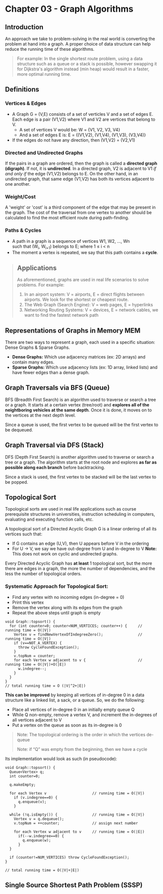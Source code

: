 # Chapter 03 - Graph Algorithms

## Introduction
An approach we take to problem-solving in the real world is converting the 
problem at hand into a graph. A proper choice of data structure can help reduce the 
running time of these algorithms.
> For example: In the single shortest route problem, using a data structure
> such as a queue or a stack is possible, however swapping it for Dijkstra's
> algorithm instead (min heap) would result in a faster, more optimal running
> time.


## Definitions
### Vertices & Edges
- A Graph G = (V,E) consists of a set of verticles V and a set of edges E.
  Each edge is a pair (V1,V2) where V1 and V2 are vertices that belong to V.
  - A set of vertices V would be: W = {V1, V2, V3, V4}
  - And a set of edges E is: E = {(V1,V2), (V1,V4), (V1,V3), (V3,V4)}
- If the edges do not have any direction, then (V1,V2) = (V2,V1)

### Directed and Undirected Graphs
If the pairs in a graph are ordered, then the graph is called a **directed
graph (digraph)**. If not, it is **undirected**. In a directed graph, V2 is
adjacent to V1 _if and only if_ the edge (V1,V2) belongs to E. On the other
hand, in an undirected graph, that same edge (V1,V2) has both its vertices
adjacent to one another.

### Weight/Cost
A 'weight' or 'cost' is a third component of the edge that may be present
in the graph. The cost of the traversal from one vertex to another should
be calculated to find the most efficient route during path-finding.

### Paths & Cycles
- A path in a graph is a sequence of vertices W1, W2, …, Wn  										
such that (W<sub>i</sub>, W<sub>i+1</sub>) belongs to E; where 1 ≤ i < n
- The moment a vertex is repeated, we say that this path contains a **cycle**.

> ## Applications
> As aforementioned, graphs are used in real life scenarios to solve problems.
> For example:
> 1. In an airport system: V = airports, E = direct flights
>    between airports. We look for the shortest or cheapest route.
> 2. The Web Graph (Search Engine): V = web pages, E = hyperlinks
> 3. Networking Routing Systems: V = devices, E = network cables, we want
>    to find the fastest network path

## Representations of Graphs in Memory MEM
There are two ways to represent a graph, each used in a specific situation:
Dense Graphs & Sparse Graphs.
   - **Dense Graphs:** Which use adjacency matrices (ex: 2D arrays) and contain many edges.
   - **Sparse Graphs:** Which use adjacency lists (ex: 1D array, linked lists) and have fewer 
   edges than a dense graph.

## Graph Traversals via BFS (Queue)
BFS (Breadth First Search) is an algorithm used to traverse or search a tree
or a graph. It starts at a certain vertex (tree/root) and **explores all of the
neightboring vehicles at the same depth**. Once it is done, it moves on to the
vertices at the next depth level.

Since a queue is used, the first vertex to be queued will be the first vertex
to be dequeued.

## Graph Traversal via DFS (Stack)
DFS (Depth First Search) is another algorithm used to traverse or search a tree
or a graph. The algorithm starts at the root node and explores **as far as 
possible along each branch** before backtracking.

Since a stack is used, the first vertex to be stacked will be the last vertex
to be popped.

## Topological Sort
Topological sorts are used in real life applications such as course prerequisite structures in universities, instruction scheduling in computers, evaluating and executing function calls, etc.

A topological sort of a Directed Acyclic Graph G is a linear ordering of all its vertices such that: 
* If G contains an edge (U,V), then U appears before V in the ordering
* For U -> V, we say we have out-degree from U and in-degree to V
**Note:** This does not work on cyclic and undirected graphs.

Every Directed Acyclic Graph has **at least** 1 topological sort, but the more there are edges in a graph, the more the number of dependencies, and the less the number of topological orders.

### Systematic Approach for Topological Sort:
- Find any vertex with no incoming edges (in-degree = 0)
- Print this vertex
- Remove the vertex along with its edges from the graph
- Repeat the above steps until graph is empty
```
void Graph::topsort() { 
  for (int counter=0; counter<NUM_VERTICES; counter++) {     // running time = O(|V|)
    Vertex v = findNewVertexOfIndegreeZero();                // running time = O(|V|)
    if (v==NOT_A_VERTEX) {
      throw CycleFoundException();
    }
    v.topNum = counter;
    for each Vertex w adjacent to v {                        // running time = O(|V|)+O(|E|)
      w.indegree--;
    }
  }
}
// total running time = O (|V|^2+|E|)         
```

**This can be improved** by keeping all vertices of in-degree 0 in a data structure like a linked list, a sack, or a queue. So, we do the following:
* Place all vertices of in-degree 0 in an initially empty queue Q
* While Q non-empty, remove a vertex V, and increment the in-degrees of all vertices adjacent to V
* Put a vertex on the queue as soon as its in-degree is 0
> Note: The topological ordering is the order in which the vertices de-queue
> 
> Note: if “Q” was empty from the beginning, then we have a cycle

Its implementation would look as such (in pseudocode):
```
void Graph::topsort() {
  Queue<Vertex> q;
  int counter=0;

  q.makeEmpty;

  for each Vertex v                     // running time = O(|V|)
    if (v.indegree==0) {
      q.enqueue(v);
    }

  while (!q.isEmpty()) {                // running time = O(|V|)
    Vertex v = q.dequeue();
    v.topNum = ++counter;               // assign next number

    for each Vertex w adjacent to v     // running time = O(|E|)
      if(--w.indegree==0) {
        q.enqueue(w);
      }
  }

  if (counter!=NUM_VERTICES) throw CycleFoundException();
}

// total running time = O(|V|+|E|)
```

## Single Source Shortest Path Problem (SSSP)
